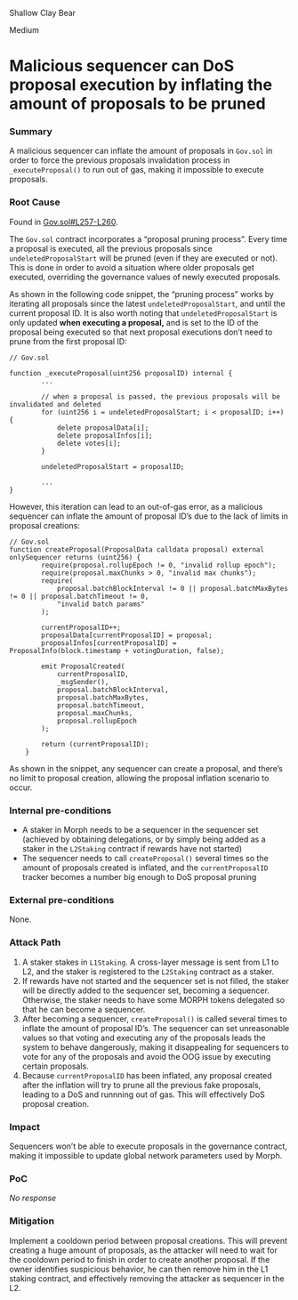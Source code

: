 Shallow Clay Bear

Medium

# Malicious sequencer can DoS proposal execution by inflating the amount of proposals to be pruned

### Summary

A malicious sequencer can inflate the amount of proposals in `Gov.sol` in order to force the previous proposals invalidation process in `_executeProposal()` to run out of gas, making it impossible to execute proposals.

### Root Cause

Found in [Gov.sol#L257-L260](https://github.com/sherlock-audit/2024-08-morphl2/blob/main/morph/contracts/contracts/l2/staking/Gov.sol#L257-L260).

The `Gov.sol` contract incorporates a “proposal pruning process”. Every time a proposal is executed, all the previous proposals since `undeletedProposalStart` will be pruned (even if they are executed or not). This is done in order to avoid a situation where older proposals get executed, overriding the governance values of newly executed proposals.

As shown in the following code snippet, the “pruning process” works by iterating all proposals since the latest `undeletedProposalStart`, and until the current proposal ID. It is also worth noting that `undeletedProposalStart` is only updated **when executing a proposal,** and is set to the ID of the proposal being executed so that next proposal executions don’t need to prune from the first proposal ID:

```solidity
// Gov.sol

function _executeProposal(uint256 proposalID) internal {
        ...

        // when a proposal is passed, the previous proposals will be invalidated and deleted
        for (uint256 i = undeletedProposalStart; i < proposalID; i++) {
            delete proposalData[i];
            delete proposalInfos[i];
            delete votes[i];
        }
        
        undeletedProposalStart = proposalID;
        
        ...
}
```

However, this iteration can lead to an out-of-gas error, as a malicious sequencer can inflate the amount of proposal ID’s due to the lack of limits in proposal creations:

```solidity
// Gov.sol
function createProposal(ProposalData calldata proposal) external onlySequencer returns (uint256) {
        require(proposal.rollupEpoch != 0, "invalid rollup epoch");
        require(proposal.maxChunks > 0, "invalid max chunks");
        require(
            proposal.batchBlockInterval != 0 || proposal.batchMaxBytes != 0 || proposal.batchTimeout != 0,
            "invalid batch params"
        );

        currentProposalID++;
        proposalData[currentProposalID] = proposal;
        proposalInfos[currentProposalID] = ProposalInfo(block.timestamp + votingDuration, false);

        emit ProposalCreated(
            currentProposalID,
            _msgSender(),
            proposal.batchBlockInterval,
            proposal.batchMaxBytes,
            proposal.batchTimeout,
            proposal.maxChunks,
            proposal.rollupEpoch
        );

        return (currentProposalID);
    }
```

As shown in the snippet, any sequencer can create a proposal, and there’s no limit to proposal creation, allowing the proposal inflation scenario to occur.

### Internal pre-conditions

- A staker in Morph needs to be a sequencer in the sequencer set (achieved by obtaining delegations, or by simply being added as a staker in the `L2Staking` contract if rewards have not started)
- The sequencer needs to call `createProposal()` several times so the amount of proposals created is inflated, and the `currentProposalID` tracker becomes a number big enough to DoS proposal pruning

### External pre-conditions

None.

### Attack Path

1. A staker stakes in `L1Staking`. A cross-layer message is sent from L1 to L2, and the staker is registered to the `L2Staking` contract as a staker.
2. If rewards have not started and the sequencer set is not filled, the staker will be directly added to the sequencer set, becoming a sequencer. Otherwise, the staker needs to have some MORPH tokens delegated so that he can become a sequencer.
3. After becoming a sequencer, `createProposal()` is called several times to inflate the amount of proposal ID’s. The sequencer can set unreasonable values so that voting and executing any of the proposals leads the system to behave dangerously, making it disappealing for sequencers to vote for any of the proposals and avoid the OOG issue by executing certain proposals.
4. Because `currentProposalID` has been inflated, any proposal created after the inflation will try to prune all the previous fake proposals, leading to a DoS and runnning out of gas. This will effectively DoS proposal creation.

### Impact

Sequencers won’t be able to execute proposals in the governance contract, making it impossible to update global network parameters used by Morph.

### PoC

_No response_

### Mitigation

Implement a cooldown period between proposal creations. This will prevent creating a huge amount of proposals, as the attacker will need to wait for the cooldown period to finish in order to create another proposal. If the owner identifies suspicious behavior, he can then remove him in the L1 staking contract, and effectively removing the attacker as sequencer in the L2.